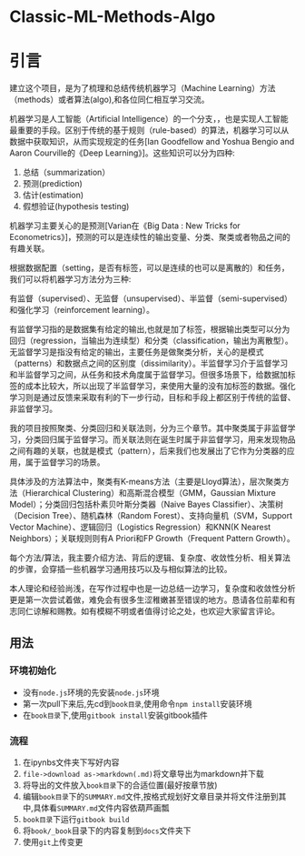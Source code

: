 # Classic-ML-Methods-Algo

# 引言

建立这个项目，是为了梳理和总结传统机器学习（Machine Learning）方法（methods）或者算法(algo),和各位同仁相互学习交流。

机器学习是人工智能（Artificial Intelligence）的一个分支，，也是实现人工智能最重要的手段。区别于传统的基于规则（rule-based）的算法，机器学习可以从数据中获取知识，从而实现规定的任务[Ian Goodfellow and Yoshua Bengio and Aaron Courville的《Deep Learning》]。这些知识可以分为四种:

1. 总结（summarization）
2. 预测(prediction)
3. 估计(estimation)
4. 假想验证(hypothesis testing)

机器学习主要关心的是预测[Varian在《Big Data : New Tricks for Econometrics》]，预测的可以是连续性的输出变量、分类、聚类或者物品之间的有趣关联。

根据数据配置（setting，是否有标签，可以是连续的也可以是离散的）和任务，我们可以将机器学习方法分为三种:

有监督（supervised）、无监督（unsupervised）、半监督（semi-supervised）和强化学习（reinforcement learning）。

有监督学习指的是数据集有给定的输出,也就是加了标签，根据输出类型可以分为回归（regression，当输出为连续型）和分类（classification，输出为离散型）。无监督学习是指没有给定的输出，主要任务是做聚类分析，关心的是模式（patterns）和数据点之间的区别度（dissimilarity）。半监督学习介于监督学习和半监督学习之间，从任务和技术角度属于监督学习。但很多场景下，给数据加标签的成本比较大，所以出现了半监督学习，来使用大量的没有加标签的数据。强化学习则是通过反馈来采取有利的下一步行动，目标和手段上都区别于传统的监督、非监督学习。

我的项目按照聚类、分类回归和关联法则，分为三个章节。其中聚类属于非监督学习，分类回归属于监督学习。而关联法则在诞生时属于非监督学习，用来发现物品之间有趣的关联，也就是模式（pattern），后来我们也发展出了它作为分类器的应用，属于监督学习的场景。

具体涉及的方法算法中，聚类有K-means方法（主要是Lloyd算法），层次聚类方法（Hierarchical Clustering）和高斯混合模型（GMM，Gaussian Mixture Model）；分类回归包括朴素贝叶斯分类器（Naive Bayes Classifier）、决策树（Decision Tree）、随机森林（Random Forest）、支持向量机（SVM，Support Vector Machine）、逻辑回归（Logistics Regression）和KNN(K Nearest Neighbors）；关联规则则有A Priori和FP Growth（Frequent Pattern Growth）。

每个方法/算法，我主要介绍方法、背后的逻辑、复杂度、收敛性分析、相关算法的步骤，会穿插一些机器学习通用技巧以及与相似算法的比较。

本人理论和经验尚浅，在写作过程中也是一边总结一边学习，复杂度和收敛性分析更是第一次尝试着做，难免会有很多生涩稚嫩甚至错误的地方。恳请各位前辈和有志同仁谅解和赐教。如有模糊不明或者值得讨论之处，也欢迎大家留言评论。


## 用法

### 环境初始化

+ 没有`node.js`环境的先安装`node.js`环境
+ 第一次pull下来后,先cd到`book目录`,使用命令`npm install`安装环境
+ 在`book目录`下,使用`gitbook install`安装gitbook插件

### 流程

1. 在ipynbs文件夹下写好内容
2. `file->download as->markdown(.md)`将文章导出为markdown并下载
3. 将导出的文件放入`book目录`下的合适位置(最好按章节放)
4. 编辑`book目录`下的`SUMMARY.md`文件,按格式规划好文章目录并将文件注册到其中,具体看`SUMMARY.md`文件内容依葫芦画瓢
5. `book目录`下运行`gitbook build`
6. 将`book/_book`目录下的内容复制到`docs`文件夹下
7. 使用`git`上传变更
